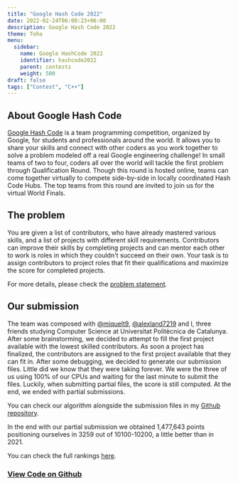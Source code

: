```yaml
---
title: "Google Hash Code 2022"
date: 2022-02-24T06:00:23+06:00
description: Google Hash Code 2022
theme: Toha
menu:
  sidebar:
    name: Google HashCode 2022
    identifier: hashcode2022
    parent: contests
    weight: 500
draft: false
tags: ["Contest", "C++"]
---
```


## About Google Hash Code
[Google Hash Code](https://codingcompetitions.withgoogle.com/hashcode) is a team programming competition, organized by Google, for students and professionals around the world. It allows you to share your skills and connect with other coders as you work together to solve a problem modeled off a real Google engineering challenge! In small teams of two to four, coders all over the world will tackle the first problem through Qualification Round. Though this round is hosted online, teams can come together virtually to compete side-by-side in locally coordinated Hash Code Hubs. The top teams from this round are invited to join us for the virtual World Finals.

## The problem
You are given a list of contributors, who have already mastered various skills, and a list of projects with different skill requirements. Contributors can improve their skills by completing projects and can mentor each other to work is roles in which they couldn't succeed on their own. Your task is to assign contributors to project roles that fit their qualifications and maximize the score for completed projects. 

For more details, please check the [problem statement](https://codingcompetitions.withgoogle.com/hashcode/round/00000000008caae7/000000000098afc8).


## Our submission
The team was composed with [@miquelt9](https://github.com/miquelt9), [@alexland7219](https://github.com/alexland7219) and I, three friends studying Computer Science at Universitat Politècnica de Catalunya. After some brainstorming, we decided to attempt to fill the first project available with the lowest skilled contributors. As soon a project has finalized, the contributors are assigned to the first project available that they can fit in. After some debugging, we decided to generate our submission files. Little did we know that they were taking forever. We were the three of us using 100% of our CPUs and waiting for the last minute to submit the files. Luckily, when submitting partial files, the score is still computed. At the end, we ended with partial submissions.

You can check our algorithm alongside the submission files in my [<i class="fab fa-github"></i>Github repository](https://github.com/BernatBC/Coding-Competitions/tree/main/GoogleHashCode2022).

In the end with our partial submission we obtained 1,477,643 points positioning ourselves in 3259 out of 10100-10200, a little better than in 2021.

You can check the full rankings [here](https://codingcompetitions.withgoogle.com/hashcode/round/00000000008caae7).


### [View Code on <i class="fab fa-github"></i>Github](https://github.com/BernatBC/Coding-Competitions/tree/main/GoogleHashCode2022)